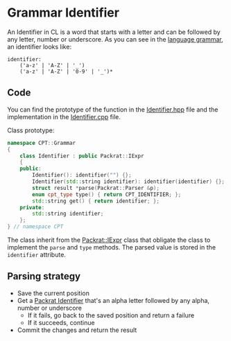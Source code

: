 # Grammar Identifier

An Identifier in CL is a word that starts with a letter and can be followed by any letter, number or underscore. As you can see in the [language grammar](../../usage/Grammar.md), an identifier looks like:

```
identifier:
    ('a-z' | 'A-Z' | '_')
    ('a-z' | 'A-Z' | '0-9' | '_')*
```

## Code

You can find the prototype of the function in the [Identifier.hpp](../../../src/CPT/Grammar/Identifier.hpp) file and the implementation in the [Identifier.cpp](Identifier.cpp) file.

Class prototype:
```hpp
namespace CPT::Grammar
{
    class Identifier : public Packrat::IExpr
    {
    public:
        Identifier(): identifier("") {};
        Identifier(std::string identifier): identifier(identifier) {};
        struct result *parse(Packrat::Parser &p);
        enum cpt_type type() { return CPT_IDENTIFIER; };
        std::string get() { return identifier; };
    private:
        std::string identifier;
    };
} // namespace CPT
```

The class inherit from the [Packrat::IExpr](../Packrat/IExpr.md) class that obligate the class to implement the `parse` and `type` methods. The parsed value is stored in the `identifier` attribute.

## Parsing strategy

- Save the current position
- Get a [Packrat Identifier](TODO) that's an alpha letter followed by any alpha, number or underscore
    - If it fails, go back to the saved position and return a failure
    - If it succeeds, continue
- Commit the changes and return the result
